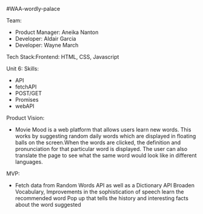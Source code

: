 #WAA-wordly-palace

Team:

* Product Manager: Aneika Nanton
* Developer: Aldair Garcia
* Developer: Wayne March

Tech Stack:Frontend: HTML, CSS, Javascript

Unit 6: Skills:

* API
* fetchAPI
* POST/GET
* Promises
* webAPI

Product Vision:

* Movie Mood is a web platform that allows users learn new words. This works by suggesting random daily words which are displayed in floating balls on the screen.When the words are clicked, the definition and pronunciation for that particular word is displayed. The user can also translate the page to see what the same word would look like in different languages.

MVP:

* Fetch data from Random Words API as well as a Dictionary API
Broaden Vocabulary, Improvements in the sophistication of speech learn the recommended word
Pop up that tells the history and interesting facts about the word suggested

